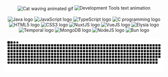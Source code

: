 <div align="center">
  <img src="https://i.ibb.co/kH07kTg/ezgif-com-crop.gif" alt="Cat waving animated gif" width="100" style="vertical-align:middle;"/>
  <img src="https://readme-typing-svg.demolab.com/?font=Playpen+Sans&weight=500&size=30&pause=1000&color=800080&width=280&height=50&lines=Hi!+I%C2%B4m+Bianca!" alt="Development Tools text animation"/>
</div>

<br>

<div id="developmentTools" align="center">
  <div>
    <img src="https://skillicons.dev/icons?i=java" title="Java" alt="Java logo" width="60" height="60"/>
    <img src="https://skillicons.dev/icons?i=javascript" title="JavaScript" alt="JavaScript logo" width="60" height="60"/>
    <img src="https://skillicons.dev/icons?i=typescript" title="TypeScript" alt="TypeScript logo" width="60" height="60"/>
    <img src="https://skillicons.dev/icons?i=c" title="C" alt="C programming logo" width="60" height="60"/>
    <img src="https://skillicons.dev/icons?i=html" title="HTML5" alt="HTML5 logo" width="60" height="60"/>
    <img src="https://skillicons.dev/icons?i=css" title="CSS3" alt="CSS3 logo" width="60" height="60"/>
    <img src="https://skillicons.dev/icons?i=nuxtjs" title="NuxtJS" alt="NuxtJS logo" width="60" height="60"/>
    <img src="https://skillicons.dev/icons?i=vuejs" title="VueJS" alt="VueJS logo" width="60" height="60"/>
    <img src="https://skillicons.dev/icons?i=elysia" title="Elysia" alt="Elysia logo" width="60" height="60"/>
    <img src="https://external-content.duckduckgo.com/ip3/temporal.io.ico" title="Temporal"  alt="Temporal logo" width="60" height="60"/>
    <img src="https://skillicons.dev/icons?i=mongodb" title="MongoDB" alt="MongoDB logo" width="60" height="60"/>
    <img src="https://skillicons.dev/icons?i=nodejs" title="NodeJS" alt="NodeJS logo" width="60" height="60"/>
    <img src="https://skillicons.dev/icons?i=bun" title="Bun" alt="Bun logo" width="60" height="60"/>
  </div>
</div>

<br>

<div id="Snake of Commits" align="center">
  <picture>
    <source media="(prefers-color-scheme: dark)" srcset="https://raw.githubusercontent.com/platane/platane/output/github-contribution-grid-snake-dark.svg">
    <source media="(prefers-color-scheme: light)" srcset="https://raw.githubusercontent.com/platane/platane/output/github-contribution-grid-snake.svg">
    <img alt="GitHub contribution grid snake animation" src="https://raw.githubusercontent.com/platane/platane/output/github-contribution-grid-snake.svg">
  </picture>
</div>
